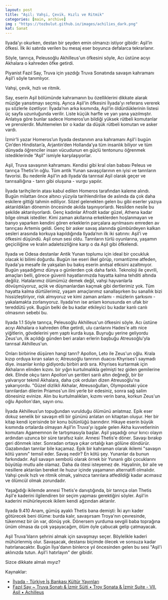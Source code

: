 ```yaml
---
layout: post
title: "Aşil; Vahşi, Çevik, Hızlı ve Ritmik"
categories: [main, archive]
img : "https://tozbulut.github.io/images/achilies_dark.png"
kat: Sanat
---
```


Ilyada'yı okurken, destan bir şeyden emin olmanızı istiyor gibidir: Aşil’in öfkesi. İlk iki satırda verilen bu mesaj eser boyunca defalarca tekrarlanır.

<div class="cerceve">Söyle, tanrıça, Peleusoğlu Akhilleus'un öfkesini söyle,
Acı üstüne acıyı Akhalara o kahreden öfke getirdi.
</div>

Piyanist Fazıl Say, Truva için yazdığı Truva Sonatında savaşın kahramanı Aşil’i söyle tanımlıyor. 

Vahşi, çevik, hızlı ve ritmik.

Say, eserin Aşil bölümünde kahramanın bu özelliklerini dikkate alarak müziğe yansıtmayı seçmiş. Ayrıca Aşil'in öfkesini İlyada'yı referans vererek şu sözlerle özetliyor: İlyada’nın arka kısmında, Aşil’in öldürdüklerinin listesi üç sayfa uzunluğunda verilir. Liste küçük harfle ve yan yana yazılmıştır. Anlatıya göre bunlar sadece Homeros’un bildiği yüksek rütbeli komutanlar ve prenslerdir. Muhtemelen bir o kadar da düşük rütbeli komutan ve asker vardı. 

İzmir’li yazar Homeros’un Ilyada destanının ana kahramanı Aşil'i bugün Çin’den Hindistan’a, Arjantin’den Hollanda’ya tüm insanlık biliyor 
ve tüm dünyada öğrenciler insan vücudunun en güçlü tentonunu öğrenmek istediklerinde “Aşil” ismiyle karşılaşıyorlar.

Aşil, Truva savaşının kahramanı. Kendisi gibi kral olan babası Peleus ve tanrıça Thetis’in oğlu. 
Tüm antik Yunan savaşçılarının en iyisi ve tanrıların favorisi. 
Bu nedenle Aşil'in adı Ilyada'da tanrısal Aşil olarak geçer ve tanrısallığına - tanrı gibi oluşuna - vurgu yapılır. 

İlyada tarihçilerin atası kabul edilen Homeros tarafından kaleme alındı. 
Bugün milattan önce altıncı yüzyıla tarihlendirilse de aslında da çok daha eskilere gittiği tahmin ediliyor. 
Sözel gelenekten gelen bu gibi eserler yazıya aktarıldıkları dönemin öncesinde akılda taşınıyorlardı. 
Nesilden nesile bu şekilde aktarılıyorlardı. 
Genç kadınlar Afrodit kadar güzel, Athena kadar bilge olmak istediler.
Kimi zaman akıllarına erkeklerden hoşlanmayan ve banyo yaparken kendini gören erkeklerin parçalara ayrılmasını emreden av tanrıçası Artemis geldi. 
Genç bir asker savaş alanında gümbürdeyen kalkan sesleri arasında korkuya kapıldığında Ilyada’nın ilk iki satırını: Aşil’i ve öfkesini düşündü. 
Aşil onun sesi oldu. Tanrıların türlü oyunlarına, yaşamın geçiciliğine ve kralın adaletsizliğine karşı o da Aşil gibi öfkelendi.

Ilyada ve Odesa destanlar Antik Yunan toplumu için ideal bir çocukluk olacak ki bilimi doğurdu. 
Bugün ise eseri ilkel görüp, romantizme atfeden, Ilyada'ya mesafe ile yakşalan bu bakış eserin anıtsal etkisini azaltmıyor. 
Bugün yaşadığımız dünya o günlerden çok daha farklı. 
Teknoloji ile çevrili, amaçları belli, görece güvenli hayatlarımızda hayatta kalma tehditi altında değiliz. 
Hatalarımız ölümümüz demek değil, vahşi hayvanlarla dövüşmüyoruz, açlık ve düşmanlardan kaçmak gibi dertlerimiz yok.
Tüm hayatta kalma dürtülerimiz, yaşam amaçlarımız sanallaşırken bu sanallık bizi hissizleştiriyor, risk almıyoruz ve kimi zaman anlamı - müzlerin şarkısını - yakalamakta zorlanıyoruz. 
Ilyada’nın ise anlam konusunda en ufak bir tereddütü yok. 
Bugün belki de bu kadar etkileyici bu kadar kanlı canlı olmasının sebebi bu.

<div class="cerceve">Ilyada 1.1
Söyle tanrıça, Peleusoğlu Akhilleus'un öfkesini söyle.
Acı üstüne acıyı Akhalara o kahreden öfke getirdi,
ulu canlarını Hades'e attı nice yiğitlerin,
gövdelerini yem yaptı kurda kuşa.
Buyruğu yerine geliyordu Zeus'un,
ilk açıldığı günden beri araları
erlerin başbuğu Atreusoğlu'yla tanrısal Akhilleus'un.

Onları birbirine düşüren hangi tanrı?
Apollon, Leto ile Zeus'un oğlu.
Krala kızıp orduya kıran salan o;
Atreusoğlu tanrının duacısı Khyrises'i saymadı diye.
insanlar kırılıp gidiyordu birbiri ardı sıra.
Khyrises kurtarmak için Akhaların elinden kızını.
bir yığın kurtulmalıkla gelmişti tez giden gemilerine dek.
Elinde okçu tanrı Apollon'un şeritleri sarılı altın değneği,
bir bir yalvarıyor tekmil Akhalara,
daha çok orduları dizen Atreusoğlu'na yakarıyordu.
"Güzel dizlikli Akhalar, Atreusoğulları,
Olympostaki yüce tanrılardan dilerim
Priamos'un ilini yerle bir edesiniz,
sonra sağ salim dönesiniz evinize.
Alın bu kurtulmalıkları, kızımı verin bana,
korkun Zeus'un oğlu Apollon'dan, sayın onu.
</div>

İlyada Akhilleus’un topuğundan vurulduğu ölümünü anlatmaz. Epik eser dokuz senelik bir savaşın elli bir gününü anlatan on kitaptan oluşur. 
Her bir kitap kendi içerisinde bir konu bütünlüğü barındırır. 
Hikaye eserin büyük kısmında ortalarda olmayan Aşil’in Truva’yı işgale gelen Akha kuvvetlerinin komutanı Agamemnon ile tartışmasıyla başlar. 
Aşil yaşadığı onur kırıcı olayın ardından uzunca bir süre tarafsız kalır. Annesi Thetis'e döner. Savaşı bırakıp geri dönmek ister. 
Sonradan ortaya çıkar ortalığı kan gölüne döndürür. Gazabından tanrılar bile kaçamaz. 
Epik bir kahraman olarak ikilemi "savaşın kötü yanını" temsil eder. Savaş nedir? En kötü şey. Yunanlar da bunun farkındadır. Aşil savaşın sembolü olarak örnek bir Yunanlı gibi çocuklarını büyütüp mutlu aile olamaz. Daha da ötesi isteyemez de. Hayalinin, bir aile ve nesillere aktarılan bereket ile huzur içinde yaşamanın alternatifi olmalıdır. Vahşi çevik hızlı ve ritmik olmak, yalnızca tanrılara atfedildiği kadar acımasız ve ölümcül olmak zorundadır.

Yaşağıdığı ikilemde annesi Thetis'e danıştığında, bir tanrıça olan Thetis Aşil'e kaderini ilgilendiren bir seçim yapması gerektiğini söyler. 
Aşil'in kaderini mühürleyecek ikilem kendi ağzından aktarılır.

<div class="cerceve">Ilyada 9.410
Anam, gümüş ayaklı Thetis bana demişti:
İki ayrı kader götürecek beni ölüme:
burda kalır, savaşırsam Troya'nın çevresinde,
tükenmez bir ün var, dönüş yok.
Dönersem yurduma sevgili baba toprağına
ünüm olmasa da çok yaşayacağım,
ölüm öyle çabucak gelip çatmayacak.
</div>

Aşil Truva'lıların şehrini almak için savaşmayı seçer. Böylelikle kaderi mühürlenmiş olur. Savaşacak, destansı biçimde ölecek ve sonsuza kadar hatırlanacaktır. Bugün İlya'danın binlerce yıl öncesinden gelen bu sesi "Aşil'i aklınızda tutun. Aşil'i hatırlayın" der gibidir.

Sizce dikkate almalı mıyız?

Kaynaklar:
* [İlyada - Türkiye İş Bankası Kültür Yayınları](https://www.amazon.com.tr/%C4%B0lyada-Hasan-Y%C3%BCcel-Klasikler-Dizisi/dp/6053321044)
* [Fazıl Say ~ Truva Sonatı & İzmir Süiti • Troy Sonata & İzmir Suite - VII. Aşil • Achilleus](https://www.youtube.com/watch?v=5RJZ_NcxrBM&t=3165s)
